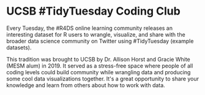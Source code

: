 # UCSB #TidyTuesday Coding Club

Every Tuesday, the #R4DS online learning community releases an interesting dataset for R users to wrangle, visualize, and share with the broader data science community on Twitter using #TidyTuesday (example datasets).

This tradition was brought to UCSB by Dr. Allison Horst and Gracie White (MESM alum) in 2019. It served as a stress-free space where people of all coding levels could build community while wrangling data and producing some cool data visualizations together. It's a great opportunity to share your knowledge and learn from others about how to work with data.
